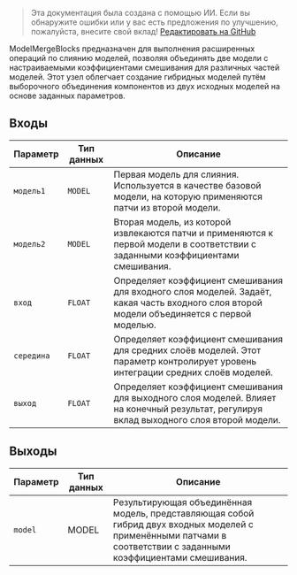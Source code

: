 > Эта документация была создана с помощью ИИ. Если вы обнаружите ошибки или у вас есть предложения по улучшению, пожалуйста, внесите свой вклад! [Редактировать на GitHub](https://github.com/Comfy-Org/embedded-docs/blob/main/comfyui_embedded_docs/docs/ModelMergeBlocks/ru.md)

ModelMergeBlocks предназначен для выполнения расширенных операций по слиянию моделей, позволяя объединять две модели с настраиваемыми коэффициентами смешивания для различных частей моделей. Этот узел облегчает создание гибридных моделей путём выборочного объединения компонентов из двух исходных моделей на основе заданных параметров.

## Входы

| Параметр | Тип данных | Описание |
|-----------|-------------|-------------|
| `модель1`  | `MODEL`     | Первая модель для слияния. Используется в качестве базовой модели, на которую применяются патчи из второй модели. |
| `модель2`  | `MODEL`     | Вторая модель, из которой извлекаются патчи и применяются к первой модели в соответствии с заданными коэффициентами смешивания. |
| `вход`   | `FLOAT`     | Определяет коэффициент смешивания для входного слоя моделей. Задаёт, какая часть входного слоя второй модели объединяется с первой моделью. |
| `середина`  | `FLOAT`     | Определяет коэффициент смешивания для средних слоёв моделей. Этот параметр контролирует уровень интеграции средних слоёв моделей. |
| `выход`     | `FLOAT`     | Определяет коэффициент смешивания для выходного слоя моделей. Влияет на конечный результат, регулируя вклад выходного слоя второй модели. |

## Выходы

| Параметр | Тип данных | Описание |
|-----------|-------------|-------------|
| `model`   | MODEL     | Результирующая объединённая модель, представляющая собой гибрид двух входных моделей с применёнными патчами в соответствии с заданными коэффициентами смешивания. |
